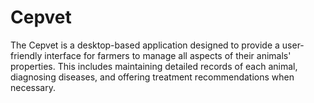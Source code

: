 # Cepvet
The Cepvet is a desktop-based application designed to provide a user-friendly interface for farmers to manage all aspects of their animals' properties. This includes maintaining detailed records of each animal, diagnosing diseases, and offering treatment recommendations when necessary.
